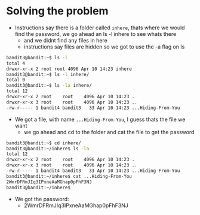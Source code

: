 # Solving the problem
- Instructions say there is a folder called `inhere`, thats where we would find the password, we go ahead an ls -l inhere to see whats there
    - and we didnt find any files in here
    - instructions say files are hidden so we got to use the -a flag on ls
```bash
bandit3@bandit:~$ ls -l
total 4
drwxr-xr-x 2 root root 4096 Apr 10 14:23 inhere
bandit3@bandit:~$ ls -l inhere/
total 0
bandit3@bandit:~$ ls -la inhere/
total 12
drwxr-xr-x 2 root    root    4096 Apr 10 14:23 .
drwxr-xr-x 3 root    root    4096 Apr 10 14:23 ..
-rw-r----- 1 bandit4 bandit3   33 Apr 10 14:23 ...Hiding-From-You
```

- We got a file, with name `...Hiding-From-You`, I guess thats the file we want
    - we go ahead and cd to the folder and cat the file to get the password

```bash
bandit3@bandit:~$ cd inhere/
bandit3@bandit:~/inhere$ ls -la
total 12
drwxr-xr-x 2 root    root    4096 Apr 10 14:23 .
drwxr-xr-x 3 root    root    4096 Apr 10 14:23 ..
-rw-r----- 1 bandit4 bandit3   33 Apr 10 14:23 ...Hiding-From-You
bandit3@bandit:~/inhere$ cat ...Hiding-From-You 
2WmrDFRmJIq3IPxneAaMGhap0pFhF3NJ
bandit3@bandit:~/inhere$ 

```
- We got the password:
    - 2WmrDFRmJIq3IPxneAaMGhap0pFhF3NJ